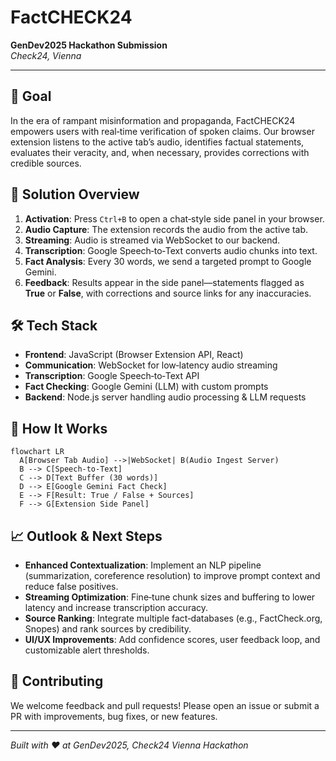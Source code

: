 # FactCHECK24

**GenDev2025 Hackathon Submission**  
*Check24, Vienna*  

---

## 🎯 Goal
In the era of rampant misinformation and propaganda, FactCHECK24 empowers users with real‑time verification of spoken claims. Our browser extension listens to the active tab’s audio, identifies factual statements, evaluates their veracity, and, when necessary, provides corrections with credible sources.

## 🚀 Solution Overview
1. **Activation**: Press `Ctrl+B` to open a chat‑style side panel in your browser.  
2. **Audio Capture**: The extension records the audio from the active tab.  
3. **Streaming**: Audio is streamed via WebSocket to our backend.  
4. **Transcription**: Google Speech‑to‑Text converts audio chunks into text.  
5. **Fact Analysis**: Every 30 words, we send a targeted prompt to Google Gemini.  
6. **Feedback**: Results appear in the side panel—statements flagged as **True** or **False**, with corrections and source links for any inaccuracies.

## 🛠 Tech Stack
- **Frontend**: JavaScript (Browser Extension API, React)  
- **Communication**: WebSocket for low‑latency audio streaming  
- **Transcription**: Google Speech‑to‑Text API  
- **Fact Checking**: Google Gemini (LLM) with custom prompts  
- **Backend**: Node.js server handling audio processing & LLM requests

<!-- ## ⚙️ Installation & Usage
1. Clone this repository:
   ```bash
   git clone https://github.com/HappyKnuckles/factcheck24-api.git
   cd factcheck24
   ```  
2. Install backend dependencies:
   ```bash
   cd server && npm install
   ```  
3. Configure credentials:
   - Copy `server/.env.example` to `server/.env`
   - Add your Google Cloud and Gemini API keys
4. Start the backend server:
   ```bash
   npm run dev
   ```  
5. Load the extension in your browser (Chrome/Edge):
   - Go to `chrome://extensions`
   - Enable **Developer mode**
   - Click **Load unpacked** and select the `extension/` folder
6. Press **Ctrl+B** on any tab with audio to begin fact checking. -->

## 🧠 How It Works
```mermaid
flowchart LR
  A[Browser Tab Audio] -->|WebSocket| B(Audio Ingest Server)
  B --> C[Speech-to-Text]
  C --> D[Text Buffer (30 words)]
  D --> E[Google Gemini Fact Check]
  E --> F[Result: True / False + Sources]
  F --> G[Extension Side Panel]
```

## 📈 Outlook & Next Steps
- **Enhanced Contextualization**: Implement an NLP pipeline (summarization, coreference resolution) to improve prompt context and reduce false positives.  
- **Streaming Optimization**: Fine‑tune chunk sizes and buffering to lower latency and increase transcription accuracy.  
- **Source Ranking**: Integrate multiple fact‑databases (e.g., FactCheck.org, Snopes) and rank sources by credibility.  
- **UI/UX Improvements**: Add confidence scores, user feedback loop, and customizable alert thresholds.

## 🤝 Contributing
We welcome feedback and pull requests! Please open an issue or submit a PR with improvements, bug fixes, or new features.

---
*Built with ❤️ at GenDev2025, Check24 Vienna Hackathon*

